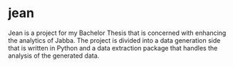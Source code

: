 jean
====

Jean is a project for my Bachelor Thesis that is concerned with enhancing the analytics of Jabba. The project is divided into a data generation side that is written in Python and a data extraction package that handles the analysis of the generated data.

